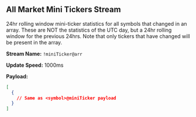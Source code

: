 ## All Market Mini Tickers Stream

24hr rolling window mini-ticker statistics for all symbols that changed in an array. These are NOT the statistics of the UTC day, but a 24hr rolling window for the previous 24hrs. Note that only tickers that have changed will be present in the array.

**Stream Name:** `!miniTicker@arr`

**Update Speed:** 1000ms

**Payload:**
```json
[
  {
    // Same as <symbol>@miniTicker payload
  }
]
```